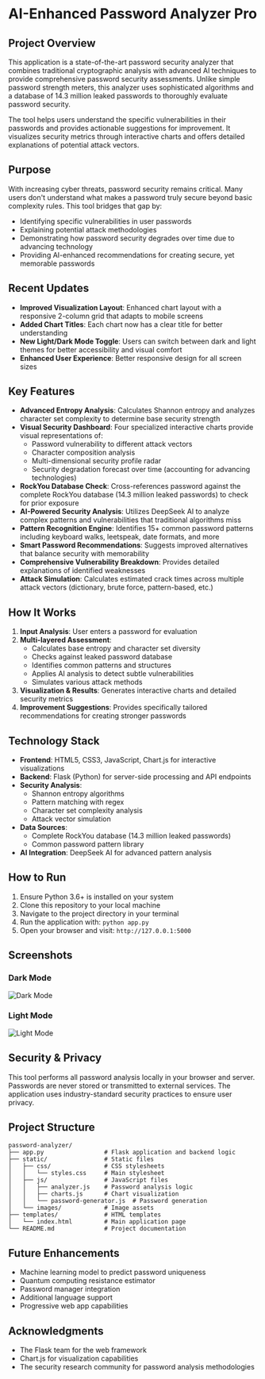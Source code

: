 # AI-Enhanced Password Analyzer Pro

## Project Overview
This application is a state-of-the-art password security analyzer that combines traditional cryptographic analysis with advanced AI techniques to provide comprehensive password security assessments. Unlike simple password strength meters, this analyzer uses sophisticated algorithms and a database of 14.3 million leaked passwords to thoroughly evaluate password security.

The tool helps users understand the specific vulnerabilities in their passwords and provides actionable suggestions for improvement. It visualizes security metrics through interactive charts and offers detailed explanations of potential attack vectors.

## Purpose
With increasing cyber threats, password security remains critical. Many users don't understand what makes a password truly secure beyond basic complexity rules. This tool bridges that gap by:
- Identifying specific vulnerabilities in user passwords
- Explaining potential attack methodologies
- Demonstrating how password security degrades over time due to advancing technology
- Providing AI-enhanced recommendations for creating secure, yet memorable passwords

## Recent Updates

- **Improved Visualization Layout**: Enhanced chart layout with a responsive 2-column grid that adapts to mobile screens
- **Added Chart Titles**: Each chart now has a clear title for better understanding
- **New Light/Dark Mode Toggle**: Users can switch between dark and light themes for better accessibility and visual comfort
- **Enhanced User Experience**: Better responsive design for all screen sizes

## Key Features

- **Advanced Entropy Analysis**: Calculates Shannon entropy and analyzes character set complexity to determine base security strength
- **Visual Security Dashboard**: Four specialized interactive charts provide visual representations of:
  - Password vulnerability to different attack vectors
  - Character composition analysis
  - Multi-dimensional security profile radar
  - Security degradation forecast over time (accounting for advancing technologies)
- **RockYou Database Check**: Cross-references password against the complete RockYou database (14.3 million leaked passwords) to check for prior exposure
- **AI-Powered Security Analysis**: Utilizes DeepSeek AI to analyze complex patterns and vulnerabilities that traditional algorithms miss
- **Pattern Recognition Engine**: Identifies 15+ common password patterns including keyboard walks, leetspeak, date formats, and more
- **Smart Password Recommendations**: Suggests improved alternatives that balance security with memorability
- **Comprehensive Vulnerability Breakdown**: Provides detailed explanations of identified weaknesses
- **Attack Simulation**: Calculates estimated crack times across multiple attack vectors (dictionary, brute force, pattern-based, etc.)

## How It Works

1. **Input Analysis**: User enters a password for evaluation
2. **Multi-layered Assessment**:
   - Calculates base entropy and character set diversity
   - Checks against leaked password database
   - Identifies common patterns and structures
   - Applies AI analysis to detect subtle vulnerabilities
   - Simulates various attack methods
3. **Visualization & Results**: Generates interactive charts and detailed security metrics
4. **Improvement Suggestions**: Provides specifically tailored recommendations for creating stronger passwords

## Technology Stack

- **Frontend**: HTML5, CSS3, JavaScript, Chart.js for interactive visualizations
- **Backend**: Flask (Python) for server-side processing and API endpoints
- **Security Analysis**:
  - Shannon entropy algorithms
  - Pattern matching with regex
  - Character set complexity analysis
  - Attack vector simulation
- **Data Sources**:
  - Complete RockYou database (14.3 million leaked passwords)
  - Common password pattern library
- **AI Integration**: DeepSeek AI for advanced pattern analysis

## How to Run

1. Ensure Python 3.6+ is installed on your system
2. Clone this repository to your local machine
3. Navigate to the project directory in your terminal
4. Run the application with: `python app.py`
5. Open your browser and visit: `http://127.0.0.1:5000`

## Screenshots

### Dark Mode
![Dark Mode](/static/images/dark_mode_demo.png)

### Light Mode
![Light Mode](/static/images/light_mode_demo.png)

## Security & Privacy

This tool performs all password analysis locally in your browser and server. Passwords are never stored or transmitted to external services. The application uses industry-standard security practices to ensure user privacy.

## Project Structure

```
password-analyzer/
├── app.py                 # Flask application and backend logic
├── static/                # Static files
│   ├── css/               # CSS stylesheets
│   │   └── styles.css     # Main stylesheet
│   ├── js/                # JavaScript files
│   │   ├── analyzer.js    # Password analysis logic
│   │   ├── charts.js      # Chart visualization
│   │   └── password-generator.js  # Password generation
│   └── images/            # Image assets
├── templates/             # HTML templates
│   └── index.html         # Main application page
└── README.md              # Project documentation
```

## Future Enhancements

- Machine learning model to predict password uniqueness
- Quantum computing resistance estimator
- Password manager integration
- Additional language support
- Progressive web app capabilities

## Acknowledgments

- The Flask team for the web framework
- Chart.js for visualization capabilities
- The security research community for password analysis methodologies 